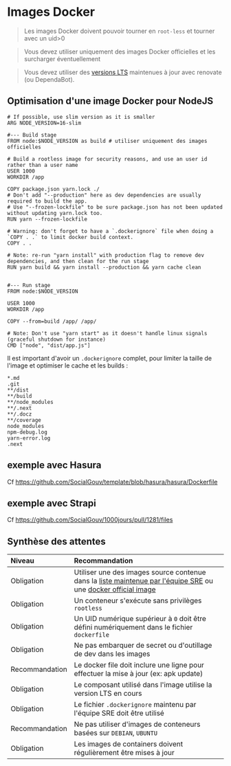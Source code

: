 # Images Docker

> Les images Docker doivent pouvoir tourner en `root-less` et tourner avec un uid>0

> Vous devez utiliser uniquement des images Docker officielles et les surcharger éventuellement

> Vous devez utiliser des [versions LTS](https://nodejs.dev/fr/about/releases/) maintenues à jour avec renovate (ou DependaBot).

## Optimisation d'une image Docker pour NodeJS

```
# If possible, use slim version as it is smaller
ARG NODE_VERSION=16-slim

#--- Build stage
FROM node:$NODE_VERSION as build # utiliser uniquement des images officielles

# Build a rootless image for security reasons, and use an user id rather than a user name
USER 1000
WORKDIR /app

COPY package.json yarn.lock ./
# Don't add "--production" here as dev dependencies are usually required to build the app.
# Use "--frozen-lockfile" to be sure package.json has not been updated without updating yarn.lock too.
RUN yarn --frozen-lockfile

# Warning: don't forget to have a `.dockerignore` file when doing a `COPY . .` to limit docker build context.
COPY . .

# Note: re-run "yarn install" with production flag to remove dev dependencies, and then clean for the run stage
RUN yarn build && yarn install --production && yarn cache clean


#--- Run stage
FROM node:$NODE_VERSION

USER 1000
WORKDIR /app

COPY --from=build /app/ /app/

# Note: Don't use "yarn start" as it doesn't handle linux signals (graceful shutdown for instance)
CMD ["node", "dist/app.js"]
```

Il est important d'avoir un `.dockerignore` complet, pour limiter la taille de l'image et optimiser le cache et les builds :

```
*.md
.git
**/dist
**/build
**/node_modules
**/.next
**/.docz
**/coverage
node_modules
npm-debug.log
yarn-error.log
.next
```

## exemple avec Hasura

Cf https://github.com/SocialGouv/template/blob/hasura/hasura/Dockerfile

## exemple avec Strapi

Cf https://github.com/SocialGouv/1000jours/pull/1281/files

## Synthèse des attentes

|     Niveau     | Recommandation                                                                       |
|:-------------- |:-------------------------------------------------------------------------------------|
|   Obligation   | Utiliser une des images source contenue dans la [liste maintenue par l'équipe SRE](https://github.com/SocialGouv/docker) ou une [docker official image](https://docs.docker.com/trusted-content/official-images/)     |
|   Obligation   | Un conteneur s'exécute sans privilèges `rootless`                                    |
|   Obligation   | Un UID numérique supérieur à `0` doit être défini numériquement dans le fichier `dockerfile`       |
|   Obligation   | Ne pas embarquer de secret ou d'outillage de dev dans les images       |
| Recommandation | Le docker file doit inclure une ligne pour effectuer la mise à jour (ex: apk update) |
|   Obligation   | Le composant utilisé dans l'image utilise la version LTS en cours                    |
|   Obligation   | Le fichier `.dockerignore` maintenu par l'équipe SRE doit être utilisé               |
| Recommandation | Ne pas utiliser d'images de conteneurs basées sur `DEBIAN`, `UBUNTU`                 |
|   Obligation   | Les images de containers doivent régulièrement être mises à jour                     |
